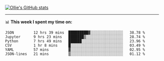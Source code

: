 <!--
**icedpanda/icedpanda** is a ✨ _special_ ✨ repository because its `README.md` (this file) appears on your GitHub profile.

Here are some ideas to get you started:

- 🔭 I’m currently working on ...
- 🌱 I’m currently learning ...
- 👯 I’m looking to collaborate on ...
- 🤔 I’m looking for help with ...
- 💬 Ask me about ...
- 📫 How to reach me: ...
- 😄 Pronouns: ...
- ⚡ Fun fact: ...
-->
[![Ollie's GitHub stats](https://github-readme-stats-icedpanda.vercel.app/api?username=icedpanda&count_private=true&show_icons=true)](https://github.com/icedpanda)

---
📊 **This week I spent my time on:**
<!--START_SECTION:waka-->

```text
JSON         12 hrs 39 mins  █████████▓░░░░░░░░░░░░░░░   38.78 %
Jupyter      9 hrs 23 mins   ███████▒░░░░░░░░░░░░░░░░░   28.74 %
Python       7 hrs 49 mins   ██████░░░░░░░░░░░░░░░░░░░   23.96 %
CSV          1 hr 8 mins     █░░░░░░░░░░░░░░░░░░░░░░░░   03.49 %
YAML         57 mins         ▓░░░░░░░░░░░░░░░░░░░░░░░░   02.95 %
JSON-lines   21 mins         ▒░░░░░░░░░░░░░░░░░░░░░░░░   01.12 %
```

<!--END_SECTION:waka-->
